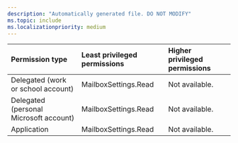 ```yaml
---
description: "Automatically generated file. DO NOT MODIFY"
ms.topic: include
ms.localizationpriority: medium
---
```


|Permission type|Least privileged permissions|Higher privileged permissions|
|:---|:---|:---|
|Delegated (work or school account)|MailboxSettings.Read|Not available.|
|Delegated (personal Microsoft account)|MailboxSettings.Read|Not available.|
|Application|MailboxSettings.Read|Not available.|

